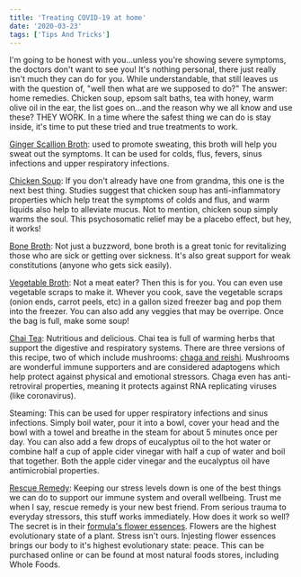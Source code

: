 ```yaml
---
title: 'Treating COVID-19 at home'
date: '2020-03-23'
tags: ['Tips And Tricks']
---
```


I'm going to be honest with you...unless you're showing severe symptoms, the doctors don't want to see you! It's nothing personal, there just really isn't much they can do for you. While understandable, that still leaves us with the question of, "well then what are we supposed to do?" The answer: home remedies. Chicken soup, epsom salt baths, tea with honey, warm olive oil in the ear, the list goes on...and the reason why we all know and use these? THEY WORK. In a time where the safest thing we can do is stay inside, it's time to put these tried and true treatments to work.​

[​Ginger Scallion Broth](https://docs.google.com/document/d/e/2PACX-1vQN3mmBPGkwY_n4nH60MSlyZHMyA_RqSOx5Cu9HoQsSQLu40PRu1UJYb_xVMDn5mhPpmiHlssb3x5rl/pub): used to promote sweating, this broth will help you sweat out the symptoms. It can be used for colds, flus, fevers, sinus infections and upper respiratory infections.

[Chicken Soup](https://docs.google.com/document/d/e/2PACX-1vQqIoBJU40lBbToQTYkyTw8rX8a99-6BQavpHfI_4qIWSgb0rltcj2crPmo3jAVNIzHRtwdqWcvqBdN/pub): If you don't already have one from grandma, this one is the next best thing. Studies suggest that chicken soup has anti-inflammatory properties which help treat the symptoms of colds and flus, and warm liquids also help to alleviate mucus. Not to mention, chicken soup simply warms the soul. This psychosomatic relief may be a placebo effect, but hey, it works!

[Bone Broth](https://docs.google.com/document/d/e/2PACX-1vQhBiBxZtxracMXNnFp1bVu7kAPjNRJK9AweALUkar479qj0KDKsDQdyGXCeIEhTyXs6bvRdAu_mrun/pub): Not just a buzzword, bone broth is a great tonic for revitalizing those who are sick or getting over sickness. It's also great support for weak constitutions (anyone who gets sick easily).

[Vegetable Broth](https://docs.google.com/document/d/e/2PACX-1vRycvconTttqKijrqH-WpRC4S0F6Cy7kb9UQujq9_7AycF6MIRvOJXm_yBz3qJt_ZUC0xvpmKNQHoaX/pub): Not a meat eater? Then this is for you. You can even use vegetable scraps to make it. Whever you cook, save the vegetable scraps (onion ends, carrot peels, etc) in a gallon sized freezer bag and pop them into the freezer. You can also add any veggies that may be overripe. Once the bag is full, make some soup!

[Chai Tea](https://docs.google.com/document/d/e/2PACX-1vQdgvJAmOH-lj7J0IAyvuYnTRelg7SNSIuHlUvOF2svpzmC28xxvp6iA_Oc4D6N7G7v4nmQHsxJj0uI/pub): Nutritious and delicious. Chai tea is full of warming herbs that support the digestive and respiratory systems. There are three versions of this recipe, two of which include mushrooms: [chaga and reishi](https://www.mushroom-revival.com/difference-between-chaga-and-reishi/). Mushrooms are wonderful immune supporters and are considered adaptogens which help protect against physical and emotional stressors. Chaga even has anti-retroviral properties, meaning it protects against RNA replicating viruses (like coronavirus).

Steaming: This can be used for upper respiratory infections and sinus infections. Simply boil water, pour it into a bowl, cover your head and the bowl with a towel and breathe in the steam for about 5 minutes once per day. You can also add a few drops of eucalyptus oil to the hot water or combine half a cup of apple cider vinegar with half a cup of water and boil that together. Both the apple cider vinegar and the eucalyptus oil have antimicrobial properties.

[Rescue Remedy](https://www.directlyfromnature.com/Original_Bach_RESCUE_Remedy_s/1814.htm): Keeping our stress levels down is one of the best things we can do to support our immune system and overall wellbeing. Trust me when I say, rescue remedy is your new best friend. From serious trauma to everyday stressors, this stuff works immediately. How does it work so well? The secret is in their [formula's flower essences](http://www.bachflower.com/rescue-remedy-information/). Flowers are the highest evolutionary state of a plant. Stress isn't ours. Injesting flower essences brings our body to it's highest evolutionary state: peace. This can be purchased online or can be found at most natural foods stores, including Whole Foods.
